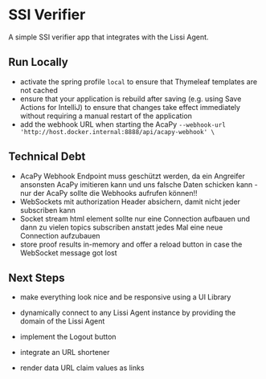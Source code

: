 # SSI Verifier

A simple SSI verifier app that integrates with the Lissi Agent.

## Run Locally

- activate the spring profile `local` to ensure that Thymeleaf templates are not
  cached
- ensure that your application is rebuild after saving (e.g. using Save Actions
  for IntelliJ) to ensure that changes take effect immediately without requiring
  a manual restart of the application
- add the webhook URL when starting the
  AcaPy `--webhook-url 'http://host.docker.internal:8888/api/acapy-webhook' \`

## Technical Debt

- AcaPy Webhook Endpoint muss geschützt werden, da ein Angreifer ansonsten AcaPy
  imitieren kann und uns falsche Daten schicken kann - nur der AcaPy sollte die
  Webhooks aufrufen können!!
- WebSockets mit authorization Header absichern, damit nicht jeder subscriben
  kann
- Socket stream html element sollte nur eine Connection aufbauen und dann zu
  vielen topics subscriben anstatt jedes Mal eine neue Connection aufzubauen
- store proof results in-memory and offer a reload button in case the WebSocket
  message got lost

## Next Steps

- make everything look nice and be responsive using a UI Library

- dynamically connect to any Lissi Agent instance by providing the domain of the
  Lissi Agent
- implement the Logout button
- integrate an URL shortener

- render data URL claim values as links

